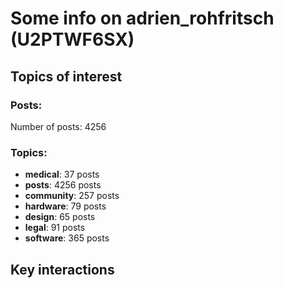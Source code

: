 # Some info on adrien_rohfritsch (U2PTWF6SX)


## Topics of interest

### Posts: 

Number of posts: 4256

### Topics:

* __medical__: 37 posts
* __posts__: 4256 posts
* __community__: 257 posts
* __hardware__: 79 posts
* __design__: 65 posts
* __legal__: 91 posts
* __software__: 365 posts

## Key interactions 

